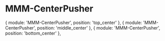 # MMM-CenterPusher

{
    module: 'MMM-CenterPusher',
    position: 'top_center'
},
{
    module: 'MMM-CenterPusher',
    position: 'middle_center'
},
{
    module: 'MMM-CenterPusher',
    position: 'bottom_center'
},	
```
